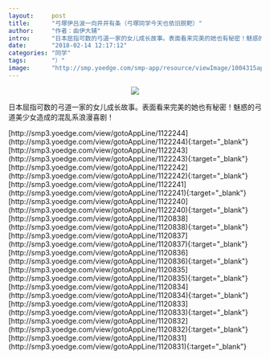 ```yaml
---
layout:     post
title:      "弓塚伊吕波一向井井有条（弓塚同学今天也依旧脱靶）"
author:     "作者：由伊大辅"
intro:      "日本屈指可数的弓道一家的女儿成长故事。表面看来完美的她也有秘密！魅惑的弓道美少女造成的混乱系浪漫喜剧！"
date:       "2018-02-14 12:17:12"
categories: "同学"
tags:       "）"
image:      "http://smp.yoedge.com/smp-app/resource/viewImage/1004315appline.png"
---
```

<div style="text-align: center">
<p><img src="http://smp.yoedge.com/smp-app/resource/viewImage/1004315appline.png"/></p>
</div>
<p class="post-meta">
<span>日本屈指可数的弓道一家的女儿成长故事。表面看来完美的她也有秘密！魅惑的弓道美少女造成的混乱系浪漫喜剧！</span>
</p>
[http://smp3.yoedge.com/view/gotoAppLine/1122244](http://smp3.yoedge.com/view/gotoAppLine/1122244){:target="_blank"}
[http://smp3.yoedge.com/view/gotoAppLine/1122243](http://smp3.yoedge.com/view/gotoAppLine/1122243){:target="_blank"}
[http://smp3.yoedge.com/view/gotoAppLine/1122242](http://smp3.yoedge.com/view/gotoAppLine/1122242){:target="_blank"}
[http://smp3.yoedge.com/view/gotoAppLine/1122241](http://smp3.yoedge.com/view/gotoAppLine/1122241){:target="_blank"}
[http://smp3.yoedge.com/view/gotoAppLine/1122240](http://smp3.yoedge.com/view/gotoAppLine/1122240){:target="_blank"}
[http://smp3.yoedge.com/view/gotoAppLine/1120838](http://smp3.yoedge.com/view/gotoAppLine/1120838){:target="_blank"}
[http://smp3.yoedge.com/view/gotoAppLine/1120837](http://smp3.yoedge.com/view/gotoAppLine/1120837){:target="_blank"}
[http://smp3.yoedge.com/view/gotoAppLine/1120836](http://smp3.yoedge.com/view/gotoAppLine/1120836){:target="_blank"}
[http://smp3.yoedge.com/view/gotoAppLine/1120835](http://smp3.yoedge.com/view/gotoAppLine/1120835){:target="_blank"}
[http://smp3.yoedge.com/view/gotoAppLine/1120834](http://smp3.yoedge.com/view/gotoAppLine/1120834){:target="_blank"}
[http://smp3.yoedge.com/view/gotoAppLine/1120833](http://smp3.yoedge.com/view/gotoAppLine/1120833){:target="_blank"}
[http://smp3.yoedge.com/view/gotoAppLine/1120832](http://smp3.yoedge.com/view/gotoAppLine/1120832){:target="_blank"}
[http://smp3.yoedge.com/view/gotoAppLine/1120831](http://smp3.yoedge.com/view/gotoAppLine/1120831){:target="_blank"}


